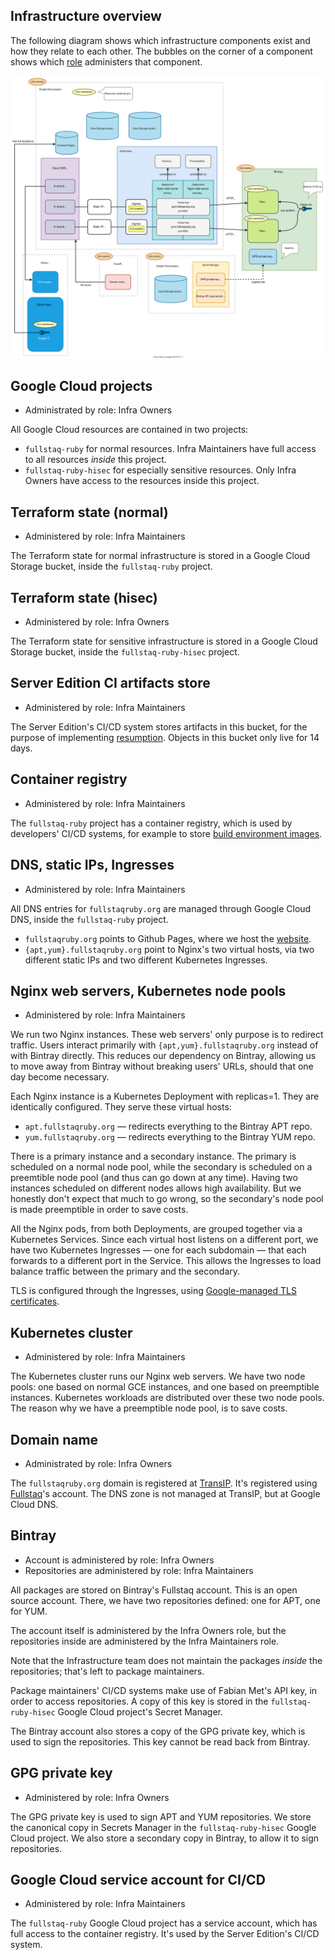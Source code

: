 ## Infrastructure overview

The following diagram shows which infrastructure components exist and how they relate to each other. The bubbles on the corner of a component shows which [role](roles.md) administers that component.

![Infrastructure overview diagram](infrastructure-overview.svg)

## Google Cloud projects

 * Administrated by role: Infra Owners

All Google Cloud resources are contained in two projects:

 - `fullstaq-ruby` for normal resources. Infra Maintainers have full access to all resources _inside_ this project.
 - `fullstaq-ruby-hisec` for especially sensitive resources. Only Infra Owners have access to the resources inside this project.

## Terraform state (normal)

 * Administered by role: Infra Maintainers

The Terraform state for normal infrastructure is stored in a Google Cloud Storage bucket, inside the `fullstaq-ruby` project.

## Terraform state (hisec)

 * Administered by role: Infra Owners

The Terraform state for sensitive infrastructure is stored in a Google Cloud Storage bucket, inside the `fullstaq-ruby-hisec` project.

## Server Edition CI artifacts store

 * Administered by role: Infra Maintainers

The Server Edition's CI/CD system stores artifacts in this bucket, for the purpose of implementing [resumption](https://github.com/fullstaq-labs/fullstaq-ruby-server-edition/blob/main/dev-handbook/ci-cd-resumption.md). Objects in this bucket only live for 14 days.

## Container registry

 * Administered by role: Infra Maintainers

The `fullstaq-ruby` project has a container registry, which is used by developers' CI/CD systems, for example to store [build environment images](https://github.com/fullstaq-labs/fullstaq-ruby-server-edition/blob/main/dev-handbook/build-environments.md).

## DNS, static IPs, Ingresses

 * Administered by role: Infra Maintainers

All DNS entries for `fullstaqruby.org` are managed through Google Cloud DNS, inside the `fullstaq-ruby` project.

 * `fullstaqruby.org` points to Github Pages, where we host the [website](https://github.com/fullstaq-labs/fullstaq-ruby-website).
 * `{apt,yum}.fullstaqruby.org` point to Nginx's two virtual hosts, via two different static IPs and two different Kubernetes Ingresses.

## Nginx web servers, Kubernetes node pools

 * Administered by role: Infra Maintainers

We run two Nginx instances. These web servers' only purpose is to redirect traffic. Users interact primarily with `{apt,yum}.fullstaqruby.org` instead of with Bintray directly. This reduces our dependency on Bintray, allowing us to move away from Bintray without breaking users' URLs, should that one day become necessary.

Each Nginx instance is a Kubernetes Deployment with replicas=1. They are identically configured. They serve these virtual hosts:

 - `apt.fullstaqruby.org` — redirects everything to the Bintray APT repo.
 - `yum.fullstaqruby.org` — redirects everything to the Bintray YUM repo.

There is a primary instance and a secondary instance. The primary is scheduled on a normal node pool, while the secondary is scheduled on a preemtible node pool (and thus can go down at any time). Having two instances scheduled on different nodes allows high availability. But we honestly don't expect that much to go wrong, so the secondary's node pool is made preemptible in order to save costs.

All the Nginx pods, from both Deployments, are grouped together via a Kubernetes Services. Since each virtual host listens on a different port, we have two Kubernetes Ingresses — one for each subdomain — that each forwards to a different port in the Service. This allows the Ingresses to load balance traffic between the primary and the secondary.

TLS is configured through the Ingresses, using [Google-managed TLS certificates](https://cloud.google.com/kubernetes-engine/docs/how-to/managed-certs).

## Kubernetes cluster

 * Administered by role: Infra Maintainers

The Kubernetes cluster runs our Nginx web servers. We have two node pools: one based on normal GCE instances, and one based on preemptible instances. Kubernetes workloads are distributed over these two node pools. The reason why we have a preemptible node pool, is to save costs.

## Domain name

 * Administrated by role: Infra Owners

The `fullstaqruby.org` domain is registered at [TransIP](https://www.transip.nl/). It's registered using [Fullstaq](https://www.fullstaq.com)'s account. The DNS zone is not managed at TransIP, but at Google Cloud DNS.

## Bintray

 * Account is administered by role: Infra Owners
 * Repositories are administered by role: Infra Maintainers

All packages are stored on Bintray's Fullstaq account. This is an open source account. There, we have two repositories defined: one for APT, one for YUM.

The account itself is administered by the Infra Owners role, but the repositories inside are administered by the Infra Maintainers role.

Note that the Infrastructure team does not maintain the packages _inside_ the repositories; that's left to package maintainers.

Package maintainers' CI/CD systems make use of Fabian Met's API key, in order to access repositories. A copy of this key is stored in the `fullstaq-ruby-hisec` Google Cloud project's Secret Manager.

The Bintray account also stores a copy of the GPG private key, which is used to sign the repositories. This key cannot be read back from Bintray.

## GPG private key

 * Administered by role: Infra Owners

The GPG private key is used to sign APT and YUM repositories. We store the canonical copy in Secrets Manager in the `fullstaq-ruby-hisec` Google Cloud project. We also store a secondary copy in Bintray, to allow it to sign repositories.

## Google Cloud service account for CI/CD

 * Administered by role: Infra Maintainers

The `fullstaq-ruby` Google Cloud project has a service account, which has full access to the container registry. It's used by the Server Edition's CI/CD system.
